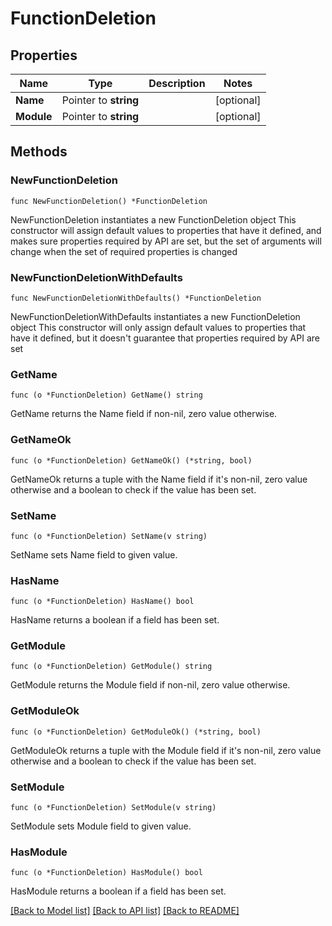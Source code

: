 # FunctionDeletion

## Properties

Name | Type | Description | Notes
------------ | ------------- | ------------- | -------------
**Name** | Pointer to **string** |  | [optional] 
**Module** | Pointer to **string** |  | [optional] 

## Methods

### NewFunctionDeletion

`func NewFunctionDeletion() *FunctionDeletion`

NewFunctionDeletion instantiates a new FunctionDeletion object
This constructor will assign default values to properties that have it defined,
and makes sure properties required by API are set, but the set of arguments
will change when the set of required properties is changed

### NewFunctionDeletionWithDefaults

`func NewFunctionDeletionWithDefaults() *FunctionDeletion`

NewFunctionDeletionWithDefaults instantiates a new FunctionDeletion object
This constructor will only assign default values to properties that have it defined,
but it doesn't guarantee that properties required by API are set

### GetName

`func (o *FunctionDeletion) GetName() string`

GetName returns the Name field if non-nil, zero value otherwise.

### GetNameOk

`func (o *FunctionDeletion) GetNameOk() (*string, bool)`

GetNameOk returns a tuple with the Name field if it's non-nil, zero value otherwise
and a boolean to check if the value has been set.

### SetName

`func (o *FunctionDeletion) SetName(v string)`

SetName sets Name field to given value.

### HasName

`func (o *FunctionDeletion) HasName() bool`

HasName returns a boolean if a field has been set.

### GetModule

`func (o *FunctionDeletion) GetModule() string`

GetModule returns the Module field if non-nil, zero value otherwise.

### GetModuleOk

`func (o *FunctionDeletion) GetModuleOk() (*string, bool)`

GetModuleOk returns a tuple with the Module field if it's non-nil, zero value otherwise
and a boolean to check if the value has been set.

### SetModule

`func (o *FunctionDeletion) SetModule(v string)`

SetModule sets Module field to given value.

### HasModule

`func (o *FunctionDeletion) HasModule() bool`

HasModule returns a boolean if a field has been set.


[[Back to Model list]](../README.md#documentation-for-models) [[Back to API list]](../README.md#documentation-for-api-endpoints) [[Back to README]](../README.md)


